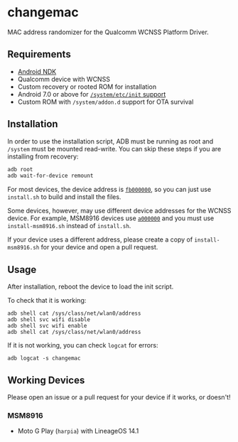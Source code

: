 # changemac

MAC address randomizer for the Qualcomm WCNSS Platform Driver.

## Requirements

 * [Android NDK][1]
 * Qualcomm device with WCNSS
 * Custom recovery or rooted ROM for installation
 * Android 7.0 or above for [`/system/etc/init` support][2]
 * Custom ROM with `/system/addon.d` support for OTA survival

## Installation

In order to use the installation script, ADB must be running as root and
`/system` must be mounted read-write. You can skip these steps if you are
installing from recovery:

```bash
adb root
adb wait-for-device remount
```

For most devices, the device address is [`fb000000`][3], so you can just use
`install.sh` to build and install the files.

Some devices, however, may use different device addresses for the WCNSS device.
For example, MSM8916 devices use [`a000000`][4] and you must use
`install-msm8916.sh` instead of `install.sh`.

If your device uses a different address, please create a copy of
`install-msm8916.sh` for your device and open a pull request.

## Usage

After installation, reboot the device to load the init script.

To check that it is working:

```
adb shell cat /sys/class/net/wlan0/address
adb shell svc wifi disable
adb shell svc wifi enable
adb shell cat /sys/class/net/wlan0/address
```

If it is not working, you can check `logcat` for errors:

```
adb logcat -s changemac
```

## Working Devices

Please open an issue or a pull request for your device if it works, or doesn't!

### MSM8916

 * Moto G Play (`harpia`) with LineageOS 14.1

[1]: https://developer.android.com/ndk/downloads/index.html
[2]: https://android.googlesource.com/platform/system/core/+/b8dd0272e5decb066152e9dc99bcb41e60264a99
[3]: https://android.googlesource.com/kernel/msm/+/android-8.0.0_r0.4/Documentation/devicetree/bindings/wcnss/wcnss-wlan.txt#65
[4]: https://github.com/MotorolaMobilityLLC/kernel-msm/blob/763cf445be23e3faeb881d23723e53aafa137d23/arch/arm/boot/dts/qcom/msm8916.dtsi#L1105
